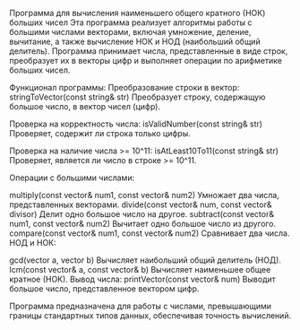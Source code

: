 Программа для вычисления наименьшего общего кратного (НОК) больших чисел
Эта программа реализует алгоритмы работы с большими числами векторами, включая умножение, деление, вычитание, а также вычисление НОК и НОД (наибольший общий делитель). Программа принимает числа, представленные в виде строк, преобразует их в векторы цифр и выполняет операции по арифметике больших чисел.

Функционал программы:
Преобразование строки в вектор: stringToVector(const string& str)
Преобразует строку, содержащую большое число, в вектор чисел (цифр).

Проверка на корректность числа: isValidNumber(const string& str)
Проверяет, содержит ли строка только цифры.

Проверка на наличие числа >= 10^11: isAtLeast10To11(const string& str)
Проверяет, является ли число в строке >= 10^11.

Операции с большими числами:

multiply(const vector<int>& num1, const vector<int>& num2)
Умножает два числа, представленных векторами.
divide(const vector<int>& num, const vector<int>& divisor)
Делит одно большое число на другое.
subtract(const vector<int>& num1, const vector<int>& num2)
Вычитает одно большое число из другого.
compare(const vector<int>& num1, const vector<int>& num2)
Сравнивает два числа.
НОД и НОК:

gcd(vector<int> a, vector<int> b)
Вычисляет наибольший общий делитель (НОД).
lcm(const vector<int>& a, const vector<int>& b)
Вычисляет наименьшее общее кратное (НОК).
Вывод числа: printVector(const vector<int>& num)
Выводит большое число, представленное вектором цифр.

Программа предназначена для работы с числами, превышающими границы стандартных типов данных, обеспечивая точность вычислений.
